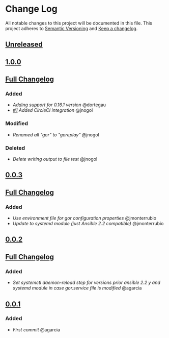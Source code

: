 # Change Log
All notable changes to this project will be documented in this file.
This project adheres to [Semantic Versioning](http://semver.org/) and [Keep a changelog](https://github.com/olivierlacan/keep-a-changelog).

## [Unreleased](https://github.com/idealista/goreplay-role/tree/develop)

## [1.0.0](https://github.com/idealista/goreplay-role/tree/1.0.0)
## [Full Changelog](https://github.com/idealista/goreplay-role/compare/0.0.3...1.0.0)
### Added
- *Adding support for 0.16.1 version* @dortegau
- *[#1](https://github.com/idealista/goreplay-role/issues/1) Added CircleCI integration* @jnogol

### Modified
- *Renamed all "gor" to "goreplay"* @jnogol

### Deleted
- *Delete writing output to file test* @jnogol

## [0.0.3](https://github.com/idealista/goreplay-role/tree/0.0.3)
## [Full Changelog](https://github.com/idealista/goreplay-role/compare/0.0.2...0.0.3)
### Added
- *Use environment file for gor configuration properties* @jmonterrubio
- *Update to systemd module (just Ansible 2.2 compatible)* @jmonterrubio

## [0.0.2](https://github.com/idealista/goreplay-role/tree/0.0.2)
## [Full Changelog](https://github.com/idealista/goreplay-role/compare/0.0.1...0.0.2)
### Added
- *Set systemctl daemon-reload step for versions prior ansible 2.2 y and systemd module in case gor.service file is modified* @agarcia

## [0.0.1](https://github.com/idealista/goreplay-role/tree/0.0.1)
### Added
- *First commit* @agarcia
